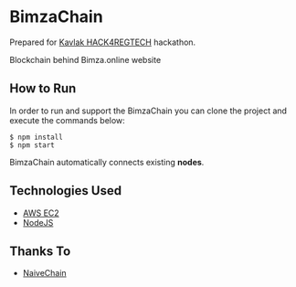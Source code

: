 # BimzaChain
Prepared for [Kavlak HACK4REGTECH](https://academy.kavlak.av.tr/hack4regtech/) hackathon.

Blockchain behind Bimza.online website
## How to Run
In order to run and support the BimzaChain you can clone the project and execute the commands below:
```
$ npm install
$ npm start
```
BimzaChain automatically connects existing **nodes**.

## Technologies Used
- [AWS EC2](https://aws.amazon.com/ec2/?nc2=h_ql_prod_fs_ec2&ec2-whats-new.sort-by=item.additionalFields.postDateTime&ec2-whats-new.sort-order=desc)
- [NodeJS](https://nodejs.org/en/)

## Thanks To
- [NaiveChain](https://github.com/lhartikk/naivechain)
